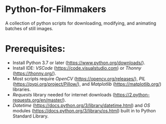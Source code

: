 # Python-for-Filmmakers
A collection of python scripts for downloading, modifying, and animating batches of still images. 

# Prerequisites:
- Install Python 3.7 or later (https://www.python.org/downloads/).
- Install IDE: *VSCode* (https://code.visualstudio.com) or *Thonny* (https://thonny.org/).
- Most scripts require *OpenCV* (https://opencv.org/releases/), *PIL* (https://pypi.org/project/Pillow/), and *Matplotlib* (https://matplotlib.org/) libraries.
- *Requests* library needed for internet downloads (https://2.python-requests.org/en/master/).
- *Datetime* (https://docs.python.org/3/library/datetime.html) and *OS* modules (https://docs.python.org/3/library/os.html) built in to Python Standard Library.
